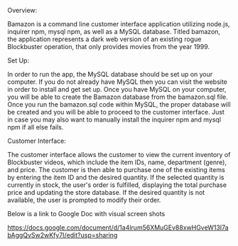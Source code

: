 Overview:

Bamazon is a command line customer interface application utilizing node.js, inquirer npm, mysql npm, as well as a MySQL database. Titled bamazon, the application represents a dark web version of an existing rogue Blockbuster operation, that only provides movies from the year 1999. 

Set Up: 

In order to run the app, the MySQL database should be set up on your computer. If you do not already have MySQL then you can visit the website in order to install and get set up. Once you have MySQL on your computer, you will be able to create the Bamazon database from the bamazon.sql file. Once you run the bamazon.sql code within MySQL, the proper database will be created and you will be able to proceed to the customer interface. Just in case you may also want to manually install the inquirer npm and mysql npm if all else fails.

Customer Interface:

The customer interface allows the customer to view the current inventory of Blockbuster videos, which include the item IDs, name, department (genre), and price. The customer is then able to purchase one of the existing items by entering the item ID and the desired quantity. If the selected quantity is currently in stock, the user's order is fulfilled, displaying the total purchase price and updating the store database. If the desired quantity is not available, the user is prompted to modify their order.

Below is a link to Google Doc with visual screen shots

https://docs.google.com/document/d/1a4lrum56XMuGEv88xwHGveW13I7abAggQvSw2wKfy7I/edit?usp=sharing

